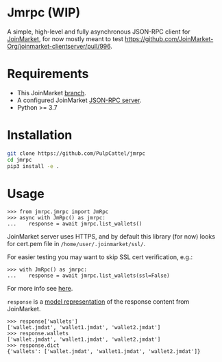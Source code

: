 # Jmrpc (WIP)

A simple, high-level and fully asynchronous JSON-RPC client for [JoinMarket](https://github.com/JoinMarket-Org/joinmarket-clientserver), for now mostly meant to test https://github.com/JoinMarket-Org/joinmarket-clientserver/pull/996.

# Requirements

* This JoinMarket [branch](https://github.com/abhishek0405/joinmarket-clientserver/tree/rpc-api-2).
* A configured JoinMarket [JSON-RPC server](https://github.com/abhishek0405/joinmarket-clientserver/blob/rpc-api-2/docs/JSON-RPC-API-using-jmwalletd.md).
* Python >= 3.7

# Installation

```bash
git clone https://github.com/PulpCattel/jmrpc
cd jmrpc
pip3 install -e .
```

# Usage

```
>>> from jmrpc.jmrpc import JmRpc
>>> async with JmRpc() as jmrpc:
...    response = await jmrpc.list_wallets()
```
JoinMarket server uses HTTPS, and by default this library (for now) looks for cert.pem file in `/home/user/.joinmarket/ssl/`.

For easier testing you may want to skip SSL cert verification, e.g.:

```
>>> with JmRpc() as jmrpc:
...    response = await jmrpc.list_wallets(ssl=False)
```

For more info see [here](https://docs.aiohttp.org/en/stable/client_advanced.html#ssl-control-for-tcp-sockets).

`response` is a [model representation](https://github.com/schematics/schematics) of the response content from JoinMarket.

```
>>> response['wallets']
['wallet.jmdat', 'wallet1.jmdat', 'wallet2.jmdat']
>>> response.wallets
['wallet.jmdat', 'wallet1.jmdat', 'wallet2.jmdat']
>>> response.dict
{'wallets': ['wallet.jmdat', 'wallet1.jmdat', 'wallet2.jmdat']}
```
